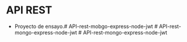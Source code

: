# API REST

- Proyecto de ensayo.#   A P I - r e s t - m o b g o - e x p r e s s - n o d e - j w t  
 #   A P I - r e s t - m o n g o - e x p r e s s - n o d e - j w t  
 #   A P I - r e s t - m o n g o - e x p r e s s - n o d e - j w t  
 